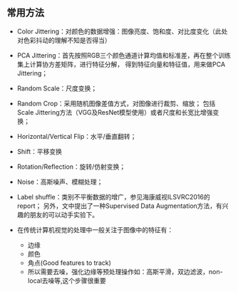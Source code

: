 
## 常用方法
* Color Jittering：对颜色的数据增强：图像亮度、饱和度、对比度变化（此处对色彩抖动的理解不知是否得当）

* PCA  Jittering：首先按照RGB三个颜色通道计算均值和标准差，再在整个训练集上计算协方差矩阵，进行特征分解，
  得到特征向量和特征值，用来做PCA Jittering；

* Random Scale：尺度变换；

* Random Crop：采用随机图像差值方式，对图像进行裁剪、缩放；
  包括Scale Jittering方法（VGG及ResNet模型使用）或者尺度和长宽比增强变换；

* Horizontal/Vertical Flip：水平/垂直翻转；

* Shift：平移变换

* Rotation/Reflection：旋转/仿射变换；

* Noise：高斯噪声、模糊处理；

* Label shuffle：类别不平衡数据的增广，参见海康威视ILSVRC2016的report；
另外，文中提出了一种Supervised Data Augmentation方法，有兴趣的朋友的可以动手实验下。
  
   

* 在传统计算机视觉的处理中一般关注于图像中的特征有：
  * 边缘
  * 颜色
  * 角点(Good features to track)
  * 所以需要去噪，强化边缘等预处理操作如：高斯平滑，双边滤波，non-local去噪等,这个步骤很重要

